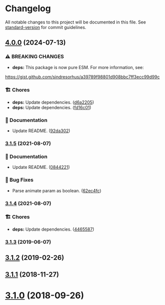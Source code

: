# Changelog

All notable changes to this project will be documented in this file. See [standard-version](https://github.com/conventional-changelog/standard-version) for commit guidelines.

## [4.0.0](https://github.com/darkobits/lolcatjs/compare/v3.1.5...v4.0.0) (2024-07-13)


### ⚠ BREAKING CHANGES

* **deps:** This package is now pure ESM. For more information, see:

https://gist.github.com/sindresorhus/a39789f98801d908bbc7ff3ecc99d99c

### 🏗 Chores

* **deps:** Update dependencies. ([d6a2205](https://github.com/darkobits/lolcatjs/commit/d6a220543e3b47670e1bdfd3a9c6ec798fee4194))
* **deps:** Update dependencies. ([fd16c01](https://github.com/darkobits/lolcatjs/commit/fd16c01a918c16a9d82f0b694182f2f2cd83f98a))


### 📖 Documentation

* Update README. ([92da302](https://github.com/darkobits/lolcatjs/commit/92da30281443d1a9e2fe6608be38946937ef345c))

### [3.1.5](https://github.com/darkobits/lolcatjs/compare/v3.1.4...v3.1.5) (2021-08-07)


### 📖 Documentation

* Update README. ([0844221](https://github.com/darkobits/lolcatjs/commit/08442213e2e4480d43cdf67865e587a01ac118cf))


### 🐞 Bug Fixes

* Parse animate param as boolean. ([62ec4fc](https://github.com/darkobits/lolcatjs/commit/62ec4fca28608865e6af4393270fba8599b4c9fc))

### [3.1.4](https://github.com/darkobits/lolcatjs/compare/v3.1.3...v3.1.4) (2021-08-07)


### 🏗 Chores

* **deps:** Update dependencies. ([4465587](https://github.com/darkobits/lolcatjs/commit/44655873920306da381ba719e54a2877635ac457))

### [3.1.3](https://github.com/darkobits/lolcatjs/compare/v3.1.2...v3.1.3) (2019-06-07)



<a name="3.1.2"></a>
## [3.1.2](https://github.com/darkobits/lolcatjs/compare/v3.1.1...v3.1.2) (2019-02-26)



<a name="3.1.1"></a>
## [3.1.1](https://github.com/darkobits/lolcatjs/compare/v3.1.0...v3.1.1) (2018-11-27)



<a name="3.1.0"></a>
# [3.1.0](https://github.com/darkobits/lolcatjs/compare/v3.0.0...v3.1.0) (2018-09-26)
